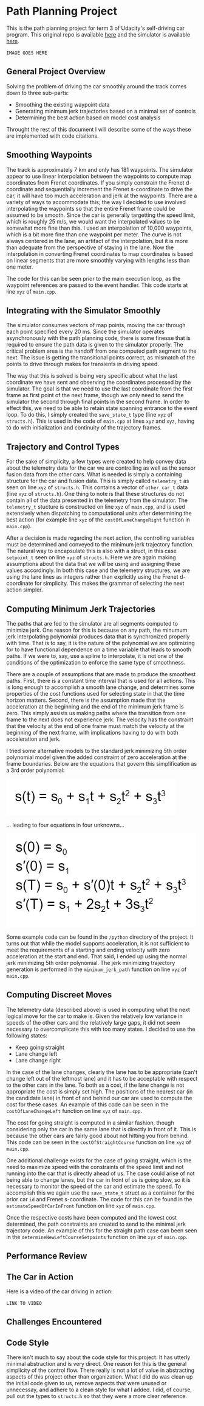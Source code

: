 # Path Planning Project

This is the path planning project for term 3 of Udacity's self-driving car program.  This 
original repo is available [here](https://github.com/udacity/CarND-Path-Planning-Project) and the 
simulator is available [here](https://github.com/udacity/self-driving-car-sim/releases/tag/T3_v1.2).

    IMAGE GOES HERE



## General Project Overview

Solving the problem of driving the car smoothly around the track comes down to three 
sub-parts:

 * Smoothing the existing waypoint data 
 * Generating minimum jerk trajectories based on a minimal set of controls
 * Determining the best action based on model cost analysis

Throught the rest of this document I will describe some of the ways these are implemented
with code citations.



## Smoothing Waypoints

The track is approximately 7 km and only has 181 waypoints.  The simulator appear to use linear
interpolation between the waypoints to compute map coordinates from Frenet coordinates.  If you 
simply constrain the Frenet d-coordinate and sequentially increment the Frenet s-coordinate to 
drive the car, it will have too much acceleration and jerk at the waypoints.  There are a variety 
of ways to accommodate this; the way I decided to use involved interpolating the waypoints so 
that the entire Frenet frame could be assumed to be smooth.  Since the car is generally 
targetting the speed limit, which is roughly 25 m/s, we would want the interpolated values to be 
somewhat more fine than this.  I used an interpolation of 10,000 waypoints, which is a bit more 
fine than one waypoint per meter.  The curve is not always centered in the lane, an artifact of 
the interpolation, but it is more than adequate from the perspective of staying in the lane.  Now
the interpolation in converting Frenet coordinates to map coordinates is based on linear segments 
that are more smoothly varying with lengths less than one meter.

The code for this can be seen prior to the main execution loop, as the waypoint references are 
passed to the event handler.  This code starts at line `xyz` of `main.cpp`.



## Integrating with the Simulator Smoothly

The simulator consumes vectors of map points, moving the car through each point specified every 
20 ms.  Since the simulator operates asynchronously with the path planning code, there is some
finesse that is required to ensure the path data is given to the simulator properly.  The 
critical problem area is the handoff from one computed path segment to the next.  The issue
is getting the transitional points correct, as mismatch of the points to drive through makes
for transients in driving speed.  

The way that this is solved is being very specific about what the last coordinate we have sent 
and observing the coordinates processed by the simulator.  The goal is that we need to use the 
last coordinate from the first frame as first point of the next frame, though we only need to
send the simulator the second through final points in the second frame.  In order to effect 
this, we need to be able to retain state spanning entrance to the event loop.  To do this, I 
simply created the `save_state_t` type (line `xyz` of `structs.h`).  This is used in the code
of `main.cpp` at lines `xyz` and `xyz`, having to do with initialization and continuity of the
trajectory frames.



## Trajectory and Control Types

For the sake of simplicity, a few types were created to help convey data about the telemetry
data for the car we are controlling as well as the sensor fusion data from the other cars.  What
is needed is simply a containing structure for the car and fusion data.  This is simply called
`telemetry_t` as seen on line `xyz` of `structs.h`.  This contains a vector of `other_car_t` 
data (line `xyz` of `structs.h`).  One thing to note is that these structures do not contain 
all of the data presented in the telemetry from the simulator.  The `telemetry_t` stucture is 
constructed on line `xyz` of `main.cpp`, and is used extensively when dispatching to computational
units after determining the best action (for example line `xyz` of the `costOfLaneChangeRight` 
function in `main.cpp`).

After a decision is made regarding the next action, the controlling variables must be determined
and conveyed to the minimum jerk trajectory function.  The natural way to encapsulate this is
also with a struct, in this case `setpoint_t` seen on line `xyz` of `structs.h`.  Here we are 
again making assumptions about the data that we will be using and assigning these values 
accordingly.  In both this case and the telemetry structures, we are using the lane lines as 
integers rather than explicitly using the Frenet d-coordinate for simplicity.  This makes the 
grammar of selecting the next action simpler. 



## Computing Minimum Jerk Trajectories

The paths that are fed to the simulator are all segments computed to minimize jerk.  One
reason for this is because on any path, the minumum jerk interpolating polynomial 
produces data that is synchronized properly with time.  That is to say, it is the nature
of the polynomial we are optimizing for to have functional dependence on a time variable
that leads to smooth paths.  If we were to, say, use a spline to interpolate, it is not
one of the conditions of the optimization to enforce the same type of smoothness.

There are a couple of assumptions that are made to produce the smoothest paths.  First,
there is a constant time interval that is used for all actions.  This is long enough to
accomplish a smooth lane change, and determines some properties of the cost functions
used for selecting state in that the time horizon matters.  Second, there is the assumption
made that the acceleration at the beginning and the end of the minimum jerk frame is 
zero.  This simply assists us making paths where the transition from one frame to the
next does not experience jerk.  The velocity has the constraint that the velocity at the 
end of one frame must match the velocity at the beginning of the next frame, with 
implications having to do with both acceleration and jerk.

I tried some alternative models to the standard jerk minimizing 5th order polynomial 
model given the added constraint of zero acceleration at the frame boundaries.  Below
are the equations that govern this simplification as a 3rd order polynomial:

![3rd order polynomial](/images/3rdOrder.png)

... leading to four equations in four unknowns...

![3rd order polynomial system](/images/3rdOrderSystem.png)

Some example code can be found in the `/python` directory of the project.  It turns out 
that while the model supports acceleration, it is not sufficient to meet the requirements 
of a starting and ending velocity with zero acceleration at the start and end.  That said,
I ended up using the normal jerk minimizing 5th order polynomial.  The jerk minimizing 
trajectory generation is performed in the `minimum_jerk_path` function on line `xyz` 
of `main.cpp`.



## Computing Discreet Moves 

The telemetry data (described above) is used in computing what the next logical move
for the car to make is.  Given the relatively low variance in speeds of the other
cars and the relatively large gaps, it did not seem necessary to overcomplicate 
this with too many states.  I decided to use the following states:

 * Keep going straight
 * Lane change left
 * Lane change right

In the case of the lane changes, clearly the lane has to be appropriate (can't change 
left out of the leftmost lane) and it has to be acceptable with respect to the 
other cars in the lane.  To both as a cost, if the lane change is not appropriate
the cost is simply set high.  The positions of the nearest car (in the candidate lane)
in front of and behind our car are used to compute the cost for these cases.  An
example of this code can be seen in the `costOfLaneChangeLeft` function on line
`xyz` of `main.cpp`.

The cost for going straight is computed in a similar fashion, though considering 
only the car in the same lane that is directly in front of it.  This is because 
the other cars are fairly good about not hitting you from behind.  This code can
be seen in the `costOfStraightCourse` function on line `xyz` of `main.cpp`.

One additional challenge exists for the case of going straight, which is the need 
to maximize speed with the constraints of the speed limit and not running into the
car that is directly ahead of us.  The case could arise of not being able to change 
lanes, but the car in front of us is going slow, so it is necessary to monitor the 
speed of the car and estimate the speed.  To accomplish this we again use the 
`save_state_t` struct as a container for the prior car `id` and Frenet
s-coordinate.  The code for this can be found in the `estimateSpeedOfCarInFront`
function on line `xyz` of `main.cpp`.

Once the respective costs have been computed and the lowest cost determined, 
the path constraints are created to send to the minimal jerk trajectory code.  An
example of this for the straight path case can been seen in the 
`determineNewLeftCourseSetpoints` function on line `xyz` of `main.cpp`.



## Performance Review




## The Car in Action

Here is a video of the car driving in action:

    LINK TO VIDEO



## Challenges Encountered




## Code Style

There isn't much to say about the code style for this project.  It has utterly
minimal abstraction and is very direct.  One reason for this is the general
simplicity of the control flow.  There really is not a lot of value in abstracting
aspects of this project other than organization.  What I did do was clean up the
initial code given to us, remove aspects that were unused or unnecessay, and 
adhere to a clean style for what I added.  I did, of course, pull out the types
to `structs.h` so that they were a more clear reference.

